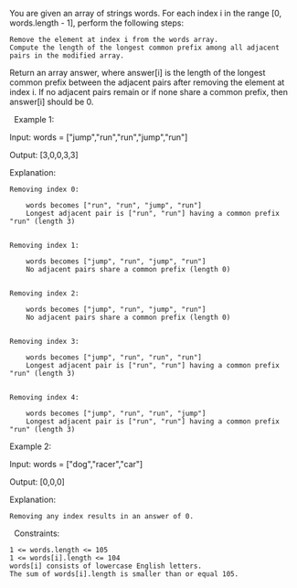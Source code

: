 You are given an array of strings words. For each index i in the range [0, words.length - 1], perform the following steps:


	Remove the element at index i from the words array.
	Compute the length of the longest common prefix among all adjacent pairs in the modified array.


Return an array answer, where answer[i] is the length of the longest common prefix between the adjacent pairs after removing the element at index i. If no adjacent pairs remain or if none share a common prefix, then answer[i] should be 0.

 
Example 1:


Input: words = ["jump","run","run","jump","run"]

Output: [3,0,0,3,3]

Explanation:


	Removing index 0:
	
		words becomes ["run", "run", "jump", "run"]
		Longest adjacent pair is ["run", "run"] having a common prefix "run" (length 3)
	
	
	Removing index 1:
	
		words becomes ["jump", "run", "jump", "run"]
		No adjacent pairs share a common prefix (length 0)
	
	
	Removing index 2:
	
		words becomes ["jump", "run", "jump", "run"]
		No adjacent pairs share a common prefix (length 0)
	
	
	Removing index 3:
	
		words becomes ["jump", "run", "run", "run"]
		Longest adjacent pair is ["run", "run"] having a common prefix "run" (length 3)
	
	
	Removing index 4:
	
		words becomes ["jump", "run", "run", "jump"]
		Longest adjacent pair is ["run", "run"] having a common prefix "run" (length 3)
	
	



Example 2:


Input: words = ["dog","racer","car"]

Output: [0,0,0]

Explanation:


	Removing any index results in an answer of 0.



 
Constraints:


	1 <= words.length <= 105
	1 <= words[i].length <= 104
	words[i] consists of lowercase English letters.
	The sum of words[i].length is smaller than or equal 105.

